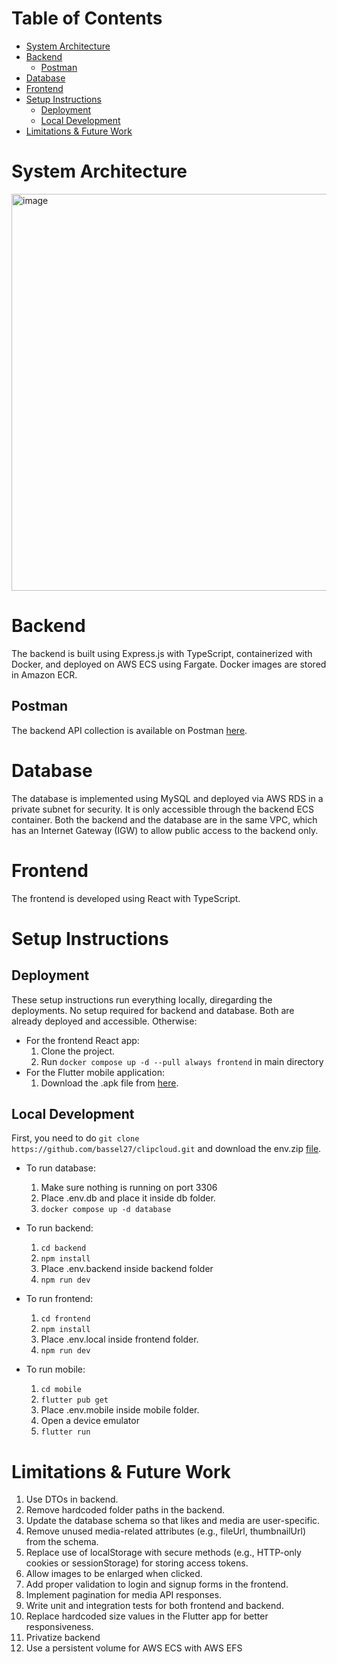 # Table of Contents

- [System Architecture](#system-architecture)
- [Backend](#backend)
  - [Postman](#postman)
- [Database](#database)
- [Frontend](#frontend)
- [Setup Instructions](#setup-instructions)
  - [Deployment](#deployment)
  - [Local Development](#local-development)
- [Limitations & Future Work](#limitations--future-work)

# System Architecture
<img width="955" height="635" alt="image" src="https://github.com/user-attachments/assets/d20f5fab-a254-42fe-ac80-563048ac7294" />

# Backend

The backend is built using Express.js with TypeScript, containerized with Docker, and deployed on AWS ECS using Fargate. Docker images are stored in Amazon ECR.

## Postman

The backend API collection is available on Postman [here](https://grad-project-9975.postman.co/workspace/Personal~aec82f60-08b4-4964-8861-0b9414f1b7c4/collection/44435924-1bb3ce08-54bf-4cf3-9bb0-1adac6b8afd9?action=share&source=copy-link&creator=44435924).

# Database

The database is implemented using MySQL and deployed via AWS RDS in a private subnet for security. It is only accessible through the backend ECS container. Both the backend and the database are in the same VPC, which has an Internet Gateway (IGW) to allow public access to the backend only.

# Frontend

The frontend is developed using React with TypeScript.

# Setup Instructions
## Deployment
These setup instructions run everything locally, diregarding the deployments. No setup required for backend and database. Both are already deployed and accessible. Otherwise:
- For the frontend React app:
  1. Clone the project.
  2. Run `docker compose up -d --pull always frontend` in main directory
- For the Flutter mobile application:
  1. Download the .apk file from [here](https://drive.google.com/drive/folders/1yyi20oIRq53Mug5WAduRbgFvfKUt1Bvn?usp=sharing).
     
## Local Development
First, you need to do `git clone https://github.com/bassel27/clipcloud.git` and download the env.zip [file](https://drive.google.com/drive/folders/1yyi20oIRq53Mug5WAduRbgFvfKUt1Bvn?usp=sharing).
- To run database:
  1.  Make sure nothing is running on port 3306
  2.  Place .env.db and place it inside db folder.
  3.  `docker compose up -d database`
  
- To run backend:
  1. `cd backend`
  2. `npm install`
  3. Place .env.backend inside backend folder
  4. `npm run dev`
     
- To run frontend:
  1. `cd frontend`
  2. `npm install`
  3. Place .env.local inside frontend folder.
  4. `npm run dev`

- To run mobile:
  1. `cd mobile`
  2. `flutter pub get`
  3. Place .env.mobile inside mobile folder.
  4. Open a device emulator
  5. `flutter run`

# Limitations & Future Work
1.	Use DTOs in backend.
2.	Remove hardcoded folder paths in the backend.
3.	Update the database schema so that likes and media are user-specific.
4.	Remove unused media-related attributes (e.g., fileUrl, thumbnailUrl) from the schema.
5.	Replace use of localStorage with secure methods (e.g., HTTP-only cookies or sessionStorage) for storing access tokens.
6.	Allow images to be enlarged when clicked.
7.	Add proper validation to login and signup forms in the frontend.
8.	Implement pagination for media API responses.
9.	Write unit and integration tests for both frontend and backend.
10.	Replace hardcoded size values in the Flutter app for better responsiveness.
11.	Privatize backend
12.	Use a persistent volume for AWS ECS with AWS EFS
